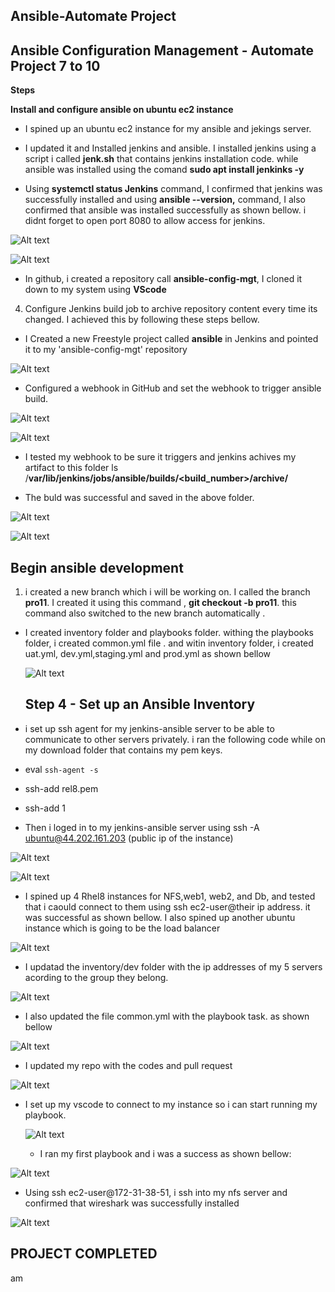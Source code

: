 ## Ansible-Automate Project

## Ansible Configuration Management - Automate Project 7 to 10

**Steps**

**Install and configure ansible on ubuntu ec2 instance**

-  I spined up an ubuntu ec2 instance for my ansible and jekings server.

-  I updated it and Installed jenkins and ansible. I installed jenkins using a script i called **jenk.sh** that contains jenkins installation code. while ansible was installed using the comand **sudo apt install jenkinks -y** 

-  Using **systemctl status Jenkins** command, I confirmed that jenkins was successfully installed and using **ansible --version,** command, I also confirmed that ansible was installed successfully as shown bellow. i didnt forget to open port 8080 to allow access for jenkins. 


 ![Alt text](<images/Unsaved Image 2.jpg>)


![Alt text](<images/Unsaved Image 4.jpg>)

-  In github, i created a repository call **ansible-config-mgt**, I cloned it down to my system using **VScode**

4.  Configure Jenkins build job to archive  repository content every time its changed. I achieved this by following these steps bellow. 

- I Created a new Freestyle project called **ansible** in Jenkins and pointed it to my 'ansible-config-mgt' repository  

![Alt text](<images/Unsaved Image 5.jpg>)


-  Configured a webhook in GitHub and set the webhook to trigger ansible build.

![Alt text](<images/Unsaved Image 6.jpg>)

![Alt text](<images/Unsaved Image 7.jpg>)

- I tested my webhook to be sure it triggers and jenkins achives my artifact to this folder ls /**var/lib/jenkins/jobs/ansible/builds/<build_number>/archive/**

- The buld was successful and saved in the above folder.

![Alt text](<images/Unsaved Image 8.jpg>)

![Alt text](<images/Unsaved Image 9.jpg>)



## Begin ansible development

1.  i created a new branch which i will be working on. I called the branch **pro11**. I created it using this command , **git checkout -b pro11**. this command also switched to the new branch automatically .

- I created inventory folder and playbooks folder.
withing the playbooks folder, i created common.yml file . and witin inventory folder, i created uat.yml, dev.yml,staging.yml and prod.yml as shown bellow 

  ![Alt text](<images/Unsaved Image 10.jpg>)


  ## Step 4 - Set up an Ansible Inventory

-  i set up ssh agent for my jenkins-ansible server to be able to communicate to other servers privately. i ran the following code while on my download folder that contains my pem keys. 

-  eval `ssh-agent -s`
-  ssh-add rel8.pem 
-  ssh-add 1
-  Then i loged in to my jenkins-ansible server using ssh -A ubuntu@44.202.161.203 (public ip of the instance)



![Alt text](<images/Unsaved Image 11.jpg>)

![Alt text](<images/Unsaved Image 12.jpg>)

-  I spined up 4 Rhel8 instances for NFS,web1, web2, and Db, and tested that i caould connect to them using ssh ec2-user@their ip address. it was successful as shown bellow. I also spined up another ubuntu instance which is going to be the load balancer

  ![Alt text](<images/Unsaved Image 13.jpg>)


  -  I updatad the inventory/dev folder with the ip addresses of my 5 servers acording to the group they belong.

 ![Alt text](<images/Unsaved Image 14.jpg>)




- I also updated the file common.yml with the playbook task. as shown bellow 


![Alt text](<images/Unsaved Image 15.jpg>)

-  I updated my repo with the codes and pull request 

![Alt text](<images/Unsaved Image 16.jpg>)

-  I set up my vscode to connect to my instance so i can start running my playbook. 
  
   ![Alt text](<images/Unsaved Image17.jpg>)

   -  I ran my first playbook and i was a success as shown bellow:


![Alt text](<images/Unsaved Image 18.jpg>)

 -  Using ssh ec2-user@172-31-38-51, i ssh into my nfs server and confirmed that wireshark was successfully installed 

 ![Alt text](<images/Unsaved Image 19.jpg>)


 ## PROJECT COMPLETED 
 am




